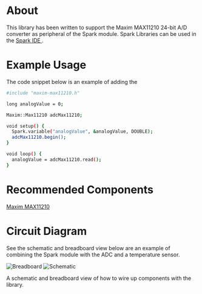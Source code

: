 About
===

This library has been written to support the Maxim MAX11210 24-bit A/D converter
as peripheral of the Spark module. Spark Libraries can be used in the [Spark IDE
](https://www.spark.io/build).

Example Usage
===

The code snippet below is an example of adding the 

```bash
#include "maxim-max11210.h"

long analogValue = 0;

Maxim::Max11210 adcMax11210;

void setup() {
  Spark.variable("analogValue", &analogValue, DOUBLE);
  adcMax11210.begin();
}

void loop() {
  analogValue = adcMax11210.read();
}
```

Recommended Components
===

[Maxim MAX11210](http://www.maximintegrated.com/en/products/MAX11210)

Circuit Diagram
==

See the schematic and breadboard view below are an example of combining the 
Spark module with the ADC and a temperature sensor. 

![Breadboard](./doc/fritzing_breadboard.png)
![Schematic](./doc/fritzing_schematic.png)

A schematic and breadboard view of how to wire up components with the library.
